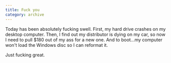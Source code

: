 ```yaml
---
title: Fuck you
category: archive
---
```


Today has been absolutely fucking swell. First, my hard drive crashes on my
desktop computer. Then, I find out my distributor is dying on my car, so now I
need to pull $180 out of my ass for a new one. And to boot...my computer won't
load the Windows disc so I can reformat it.

Just fucking great.
